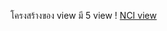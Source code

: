 โครงสร้างของ view มี 5 view
! [NCI view](https://github.com/it-nci/TCB_API/blob/main/image/Screenshot%202025-04-27%20222109.jpg) 
